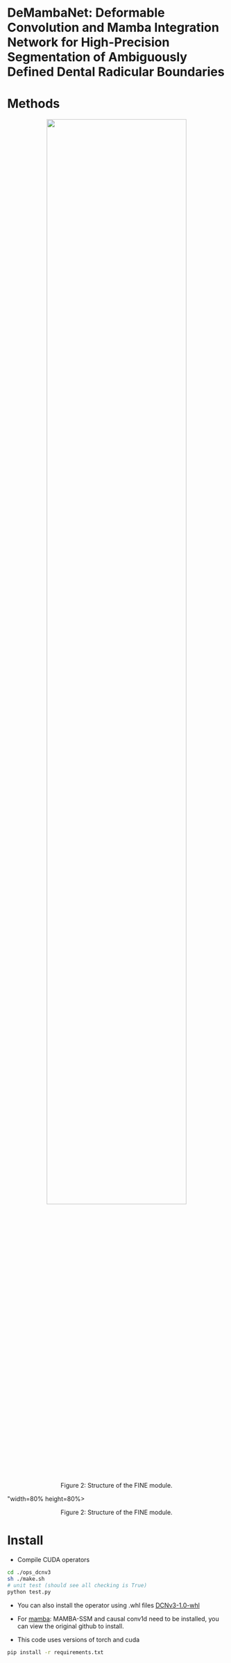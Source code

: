 
# DeMambaNet: Deformable Convolution and Mamba Integration Network for High-Precision Segmentation of Ambiguously Defined Dental Radicular Boundaries

# Methods
<div align=center>
  <img src="<div align=center>
  <img src="https://github.com/IMOP-lab/SASAN-Pytorch/blob/main/figures/FINE.png"width=80% height=80%>
</div>
<p align=center>
  Figure 2: Structure of the FINE module.
</p>"width=80% height=80%>
</div>
<p align=center>
  Figure 2: Structure of the FINE module.
</p>

# Install
- Compile CUDA operators 
```bash
cd ./ops_dcnv3
sh ./make.sh
# unit test (should see all checking is True)
python test.py
```
- You can also install the operator using .whl files
[DCNv3-1.0-whl](https://github.com/OpenGVLab/InternImage/releases/tag/whl_files)

- For [mamba](https://github.com/state-spaces/mamba): MAMBA-SSM and causal conv1d need to be installed, you can view the original github to install.

- This code uses versions of torch and cuda
```bash
pip install -r requirements.txt
```
